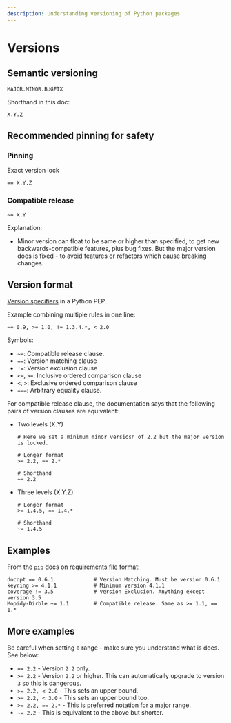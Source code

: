 ```yaml
---
description: Understanding versioning of Python packages
---
```

# Versions


## Semantic versioning

```
MAJOR.MINOR.BUGFIX
```

Shorthand in this doc:

```
X.Y.Z
```


## Recommended pinning for safety

### Pinning

Exact version lock

```
== X.Y.Z
```


### Compatible release


```
~= X.Y
```

Explanation:

- Minor version can float to be same or higher than specified, to get new backwards-compatible features, plus bug fixes. But the major version does is fixed - to avoid features or refactors which cause breaking changes.


## Version format

[Version specifiers](https://www.python.org/dev/peps/pep-0440/#version-specifiers) in a Python PEP.

Example combining multiple rules in one line:

```
~= 0.9, >= 1.0, != 1.3.4.*, < 2.0
```

Symbols:

- `~=`: Compatible release clause.
- `==`: Version matching clause
- `!=`: Version exclusion clause
- `<=`, `>=`: Inclusive ordered comparison clause
- `<`, `>`: Exclusive ordered comparison clause
- `===`: Arbitrary equality clause.

For compatible release clause, the documentation says that the following pairs of version clauses are equivalent:

- Two levels (X.Y)
    ```
    # Here we set a minimum minor versiosn of 2.2 but the major version is locked.

    # Longer format
    >= 2.2, == 2.*

    # Shorthand
    ~= 2.2
    ```
- Three levels (X.Y.Z)
    ```
    # Longer format
    >= 1.4.5, == 1.4.*

    # Shorthand
    ~= 1.4.5
    ```

## Examples

From the `pip` docs on [requirements file format](https://pip.readthedocs.io/en/stable/reference/pip_install/#requirements-file-format):

```
docopt == 0.6.1             # Version Matching. Must be version 0.6.1
keyring >= 4.1.1            # Minimum version 4.1.1
coverage != 3.5             # Version Exclusion. Anything except version 3.5
Mopidy-Dirble ~= 1.1        # Compatible release. Same as >= 1.1, == 1.*
```

## More examples

Be careful when setting a range - make sure you understand what is does. See below:

- `== 2.2` - Version `2.2` only.
- `>= 2.2` - Version `2.2` or higher. This can automatically upgrade to version `3` so this is dangerous.
- `>= 2.2, < 2.8` - This sets an upper bound.
- `>= 2.2, < 3.0` - This sets an upper bound too.
- `>= 2.2, == 2.*` - This is preferred notation for a major range.
- `~= 2.2` - This is equivalent to the above but shorter.
